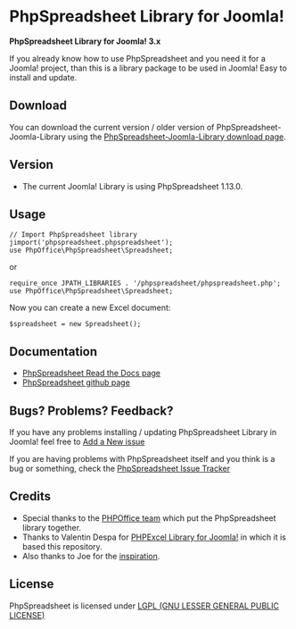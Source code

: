 # PhpSpreadsheet Library for Joomla!

**PhpSpreadsheet Library for Joomla! 3.x**

If you already know how to use PhpSpreadsheet and you need it for a Joomla! project, than this is a library package to be used in Joomla! Easy to install and update.

Download
--------

You can download the current version / older version of PhpSpreadsheet-Joomla-Library using the [PhpSpreadsheet-Joomla-Library download page](https://github.com/ivanramosnet/PhpSpreadsheet-Joomla-Library/releases).

Version
-------

* The current Joomla! Library is using PhpSpreadsheet 1.13.0.

Usage
-----

    // Import PhpSpreadsheet library
    jimport('phpspreadsheet.phpspreadsheet');
    use PhpOffice\PhpSpreadsheet\Spreadsheet;

or 

    require_once JPATH_LIBRARIES . '/phpspreadsheet/phpspreadsheet.php';
    use PhpOffice\PhpSpreadsheet\Spreadsheet;


Now you can create a new Excel document:

    $spreadsheet = new Spreadsheet();


Documentation
-------------

* [PhpSpreadsheet Read the Docs page](https://phpspreadsheet.readthedocs.io)
* [PhpSpreadsheet github page](https://github.com/PHPOffice/PhpSpreadsheet)

Bugs? Problems? Feedback?
-------------------------

If you have any problems installing / updating PhpSpreadsheet Library in Joomla! feel free to [Add a New issue](https://github.com/ivanramosnet/PhpSpreadsheet-Joomla-Library/issues)

If you are having problems with PhpSpreadsheet itself and you think is a bug or something, check the [PhpSpreadsheet Issue Tracker](https://github.com/PHPOffice/PhpSpreadsheet/issues)

Credits
-------

* Special thanks to the [PHPOffice team](https://github.com/orgs/PHPOffice/people) which put the PhpSpreadsheet library together.
* Thanks to Valentin Despa for [PHPExcel Library for Joomla!](https://github.com/vdespa/PHPExcel-Joomla-Library) in which it is based this repository.
* Also thanks to Joe for the [inspiration](http://www.ostraining.com/howtojoomla/how-tos/development/how-to-package-joomla-libraries).


License
-------
PhpSpreadsheet is licensed under [LGPL (GNU LESSER GENERAL PUBLIC LICENSE)](https://github.com/PHPOffice/PhpSpreadsheet/blob/master/license.md)
